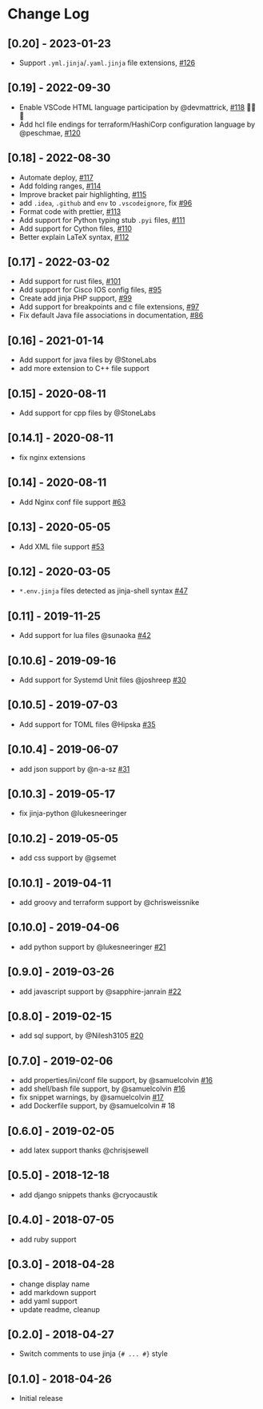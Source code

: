 # Change Log

## [0.20] - 2023-01-23

- Support `.yml.jinja`/`.yaml.jinja` file extensions, [#126](https://github.com/samuelcolvin/jinjahtml-vscode/issues/126)

## [0.19] - 2022-09-30

- Enable VSCode HTML language participation by @devmattrick, [#118](https://github.com/samuelcolvin/jinjahtml-vscode/issues/118) 🎉🎉🎉
- Add hcl file endings for terraform/HashiCorp configuration language by @peschmae, [#120](https://github.com/samuelcolvin/jinjahtml-vscode/issues/120)

## [0.18] - 2022-08-30

- Automate deploy, [#117](https://github.com/samuelcolvin/jinjahtml-vscode/issues/117)
- Add folding ranges, [#114](https://github.com/samuelcolvin/jinjahtml-vscode/issues/114)
- Improve bracket pair highlighting, [#115](https://github.com/samuelcolvin/jinjahtml-vscode/issues/115)
- add `.idea`, `.github` and `env` to `.vscodeignore`, fix [#96](https://github.com/samuelcolvin/jinjahtml-vscode/issues/96)
- Format code with prettier, [#113](https://github.com/samuelcolvin/jinjahtml-vscode/issues/113)
- Add support for Python typing stub `.pyi` files, [#111](https://github.com/samuelcolvin/jinjahtml-vscode/issues/111)
- Add support for Cython files, [#110](https://github.com/samuelcolvin/jinjahtml-vscode/issues/110)
- Better explain LaTeX syntax, [#112](https://github.com/samuelcolvin/jinjahtml-vscode/issues/112)

## [0.17] - 2022-03-02

- Add support for rust files, [#101](https://github.com/samuelcolvin/jinjahtml-vscode/issues/101)
- Add support for Cisco IOS config files, [#95](https://github.com/samuelcolvin/jinjahtml-vscode/issues/95)
- Create add jinja PHP support, [#99](https://github.com/samuelcolvin/jinjahtml-vscode/issues/99)
- Add support for breakpoints and c file extensions, [#97](https://github.com/samuelcolvin/jinjahtml-vscode/issues/97)
- Fix default Java file associations in documentation, [#86](https://github.com/samuelcolvin/jinjahtml-vscode/issues/86)

## [0.16] - 2021-01-14

- Add support for java files by @StoneLabs
- add more extension to C++ file support

## [0.15] - 2020-08-11

- Add support for cpp files by @StoneLabs

## [0.14.1] - 2020-08-11

- fix nginx extensions

## [0.14] - 2020-08-11

- Add Nginx conf file support [#63](https://github.com/samuelcolvin/jinjahtml-vscode/issues/63)

## [0.13] - 2020-05-05

- Add XML file support [#53](https://github.com/samuelcolvin/jinjahtml-vscode/issues/53)

## [0.12] - 2020-03-05

- `*.env.jinja` files detected as jinja-shell syntax [#47](https://github.com/samuelcolvin/jinjahtml-vscode/issues/47)

## [0.11] - 2019-11-25

- Add support for lua files @sunaoka [#42](https://github.com/samuelcolvin/jinjahtml-vscode/issues/42)

## [0.10.6] - 2019-09-16

- Add support for Systemd Unit files @joshreep [#30](https://github.com/samuelcolvin/jinjahtml-vscode/issues/30)

## [0.10.5] - 2019-07-03

- Add support for TOML files @Hipska [#35](https://github.com/samuelcolvin/jinjahtml-vscode/issues/35)

## [0.10.4] - 2019-06-07

- add json support by @n-a-sz [#31](https://github.com/samuelcolvin/jinjahtml-vscode/issues/31)

## [0.10.3] - 2019-05-17

- fix jinja-python @lukesneeringer

## [0.10.2] - 2019-05-05

- add css support by @gsemet

## [0.10.1] - 2019-04-11

- add groovy and terraform support by @chrisweissnike

## [0.10.0] - 2019-04-06

- add python support by @lukesneeringer [#21](https://github.com/samuelcolvin/jinjahtml-vscode/issues/21)

## [0.9.0] - 2019-03-26

- add javascript support by @sapphire-janrain [#22](https://github.com/samuelcolvin/jinjahtml-vscode/issues/22)

## [0.8.0] - 2019-02-15

- add sql support, by @Nilesh3105 [#20](https://github.com/samuelcolvin/jinjahtml-vscode/issues/20)

## [0.7.0] - 2019-02-06

- add properties/ini/conf file support, by @samuelcolvin [#16](https://github.com/samuelcolvin/jinjahtml-vscode/issues/16)
- add shell/bash file support, by @samuelcolvin [#16](https://github.com/samuelcolvin/jinjahtml-vscode/issues/16)
- fix snippet warnings, by @samuelcolvin [#17](https://github.com/samuelcolvin/jinjahtml-vscode/issues/17)
- add Dockerfile support, by @samuelcolvin # 18

## [0.6.0] - 2019-02-05

- add latex support thanks @chrisjsewell

## [0.5.0] - 2018-12-18

- add django snippets thanks @cryocaustik

## [0.4.0] - 2018-07-05

- add ruby support

## [0.3.0] - 2018-04-28

- change display name
- add markdown support
- add yaml support
- update readme, cleanup

## [0.2.0] - 2018-04-27

- Switch comments to use jinja `{# ... #}` style

## [0.1.0] - 2018-04-26

- Initial release
